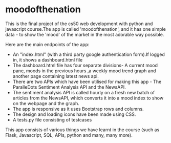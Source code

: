 # moodofthenation

This is the final project of the cs50 web development with python and javascript course.The app is called 'moodofthenation', and it has one simple data - to show the 'mood' of the market in the most adorable way possible.

Here are the main endpoints of the app:
- An "index.html" (with a third party google authentication form).If logged in, it shows a dashboard.html file
- The dashboard.html file has four separate divisions- A current mood pane, moods in the previous hours ,a weekly mood trend graph and another page containing latest news api.
- There are two APIs which have been utilised for making this app - The ParalleDots Sentiment Analysis API and the NewsAPI.
- The sentiment analysis API is called hourly on a fresh new batch of articles from the NewsAPI, which converts it into a mood index to show on the webpage and the graph.
- The app is responsive as it uses Bootstrap rows and columns.
- The design and loading icons have been made using CSS.
- A tests.py file consisting of testcases

This app consists of various things we have learnt in the course (such as Flask, Javascript, SQL, APIs, python and many, many more).






